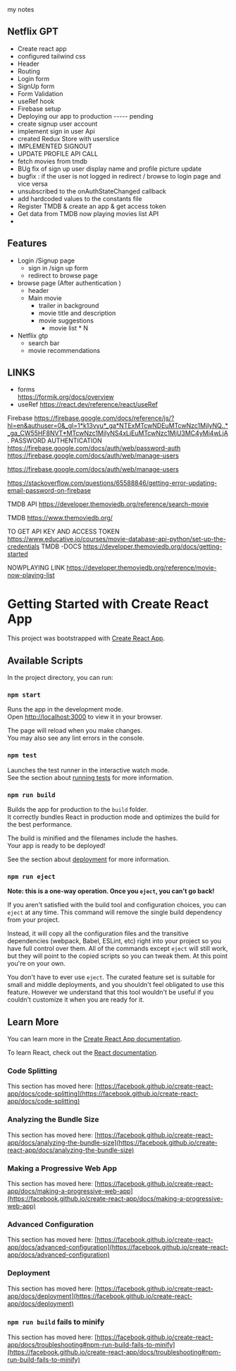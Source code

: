 my notes 
## Netflix GPT
- Create react app
- configured tailwind css
- Header
- Routing 
- Login form
- SignUp form
- Form Validation
- useRef hook 
- Firebase setup 
- Deploying our app to production ----- pending
- create signup user account
- implement sign in user Api
- created Redux Store with userslice
- IMPLEMENTED SIGNOUT
- UPDATE PROFILE API CALL
- fetch movies  from tmdb
- BUg fix of sign up user display name and profile picture update
-  bugfix : if the user is not logged in redirect / browse to login page and vice versa
- unsubscribed to the onAuthStateChanged callback
- add hardcoded values to the constants file
- Register TMDB & create an app & get access token 
- Get data from TMDB now playing movies list API
- 


















## Features
- Login /Signup page 
    - sign in /sign up form 
    - redirect to browse page
- browse page  (After authentication )
    - header
    - Main movie 
        - trailer in background
        - movie title and description
        - movie suggestions 
            - movie list * N 
- Netflix gtp 
    - search bar 
    - movie recommendations


## LINKS 
- forms  
https://formik.org/docs/overview
- useRef
https://react.dev/reference/react/useRef


Firebase
https://firebase.google.com/docs/reference/js/?hl=en&authuser=0&_gl=1*k13vyu*_ga*NTExMTcwNDEuMTcwNzc1MjIyNQ..*_ga_CW55HF8NVT*MTcwNzc1MjIyNS4xLjEuMTcwNzc1MjU3MC4yMi4wLjA.
 PASSWORD AUTHENTICATION 
https://firebase.google.com/docs/auth/web/password-auth
https://firebase.google.com/docs/auth/web/manage-users

https://firebase.google.com/docs/auth/web/manage-users


https://stackoverflow.com/questions/65588846/getting-error-updating-email-password-on-firebase


TMDB API
https://developer.themoviedb.org/reference/search-movie

TMDB 
https://www.themoviedb.org/

TO GET API KEY AND ACCESS TOKEN
https://www.educative.io/courses/movie-database-api-python/set-up-the-credentials
TMDB -DOCS
https://developer.themoviedb.org/docs/getting-started

NOWPLAYING LINK
https://developer.themoviedb.org/reference/movie-now-playing-list






# Getting Started with Create React App

This project was bootstrapped with [Create React App](https://github.com/facebook/create-react-app).

## Available Scripts

In the project directory, you can run:

### `npm start`

Runs the app in the development mode.\
Open [http://localhost:3000](http://localhost:3000) to view it in your browser.

The page will reload when you make changes.\
You may also see any lint errors in the console.

### `npm test`

Launches the test runner in the interactive watch mode.\
See the section about [running tests](https://facebook.github.io/create-react-app/docs/running-tests) for more information.

### `npm run build`

Builds the app for production to the `build` folder.\
It correctly bundles React in production mode and optimizes the build for the best performance.

The build is minified and the filenames include the hashes.\
Your app is ready to be deployed!

See the section about [deployment](https://facebook.github.io/create-react-app/docs/deployment) for more information.

### `npm run eject`

**Note: this is a one-way operation. Once you `eject`, you can't go back!**

If you aren't satisfied with the build tool and configuration choices, you can `eject` at any time. This command will remove the single build dependency from your project.

Instead, it will copy all the configuration files and the transitive dependencies (webpack, Babel, ESLint, etc) right into your project so you have full control over them. All of the commands except `eject` will still work, but they will point to the copied scripts so you can tweak them. At this point you're on your own.

You don't have to ever use `eject`. The curated feature set is suitable for small and middle deployments, and you shouldn't feel obligated to use this feature. However we understand that this tool wouldn't be useful if you couldn't customize it when you are ready for it.

## Learn More

You can learn more in the [Create React App documentation](https://facebook.github.io/create-react-app/docs/getting-started).

To learn React, check out the [React documentation](https://reactjs.org/).

### Code Splitting

This section has moved here: [https://facebook.github.io/create-react-app/docs/code-splitting](https://facebook.github.io/create-react-app/docs/code-splitting)

### Analyzing the Bundle Size

This section has moved here: [https://facebook.github.io/create-react-app/docs/analyzing-the-bundle-size](https://facebook.github.io/create-react-app/docs/analyzing-the-bundle-size)

### Making a Progressive Web App

This section has moved here: [https://facebook.github.io/create-react-app/docs/making-a-progressive-web-app](https://facebook.github.io/create-react-app/docs/making-a-progressive-web-app)

### Advanced Configuration

This section has moved here: [https://facebook.github.io/create-react-app/docs/advanced-configuration](https://facebook.github.io/create-react-app/docs/advanced-configuration)

### Deployment

This section has moved here: [https://facebook.github.io/create-react-app/docs/deployment](https://facebook.github.io/create-react-app/docs/deployment)

### `npm run build` fails to minify

This section has moved here: [https://facebook.github.io/create-react-app/docs/troubleshooting#npm-run-build-fails-to-minify](https://facebook.github.io/create-react-app/docs/troubleshooting#npm-run-build-fails-to-minify)
